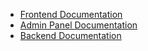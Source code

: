 - [Frontend Documentation](./frontend/README.md)
- [Admin Panel Documentation](./admin-panel/README.md)
- [Backend Documentation](./backend/README.md)
